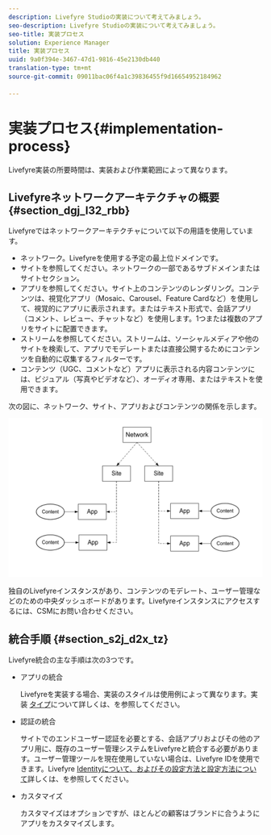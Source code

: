 ```yaml
---
description: Livefyre Studioの実装について考えてみましょう。
seo-description: Livefyre Studioの実装について考えてみましょう。
seo-title: 実装プロセス
solution: Experience Manager
title: 実装プロセス
uuid: 9a0f394e-3467-47d1-9816-45e2130db440
translation-type: tm+mt
source-git-commit: 09011bac06f4a1c39836455f9d16654952184962

---
```



# 実装プロセス{#implementation-process}

Livefyre実装の所要時間は、実装および作業範囲によって異なります。

## Livefyreネットワークアーキテクチャの概要 {#section_dgj_l32_rbb}

Livefyreではネットワークアーキテクチャについて以下の用語を使用しています。

* ネットワーク。Livefyreを使用する予定の最上位ドメインです。
* サイトを参照してください。ネットワークの一部であるサブドメインまたはサイトセクション。
* アプリを参照してください。サイト上のコンテンツのレンダリング。コンテンツは、視覚化アプリ（Mosaic、Carousel、Feature Cardなど）を使用して、視覚的にアプリに表示されます。またはテキスト形式で、会話アプリ（コメント、レビュー、チャットなど）を使用します。1つまたは複数のアプリをサイトに配置できます。
* ストリームを参照してください。ストリームは、ソーシャルメディアや他のサイトを検索して、アプリでモデレートまたは直接公開するためにコンテンツを自動的に収集するフィルターです。
* コンテンツ（UGC、コメントなど）アプリに表示される内容コンテンツには、ビジュアル（写真やビデオなど）、オーディオ専用、またはテキストを使用できます。

次の図に、ネットワーク、サイト、アプリおよびコンテンツの関係を示します。

![](assets/network_site_architecture.png)

独自のLivefyreインスタンスがあり、コンテンツのモデレート、ユーザー管理などのための中央ダッシュボードがあります。Livefyreインスタンスにアクセスするには、CSMにお問い合わせください。

## 統合手順 {#section_s2j_d2x_tz}

Livefyre統合の主な手順は次の3つです。

* アプリの統合

   Livefyreを実装する場合、実装のスタイルは使用例によって異なります。実装 [タイプ](/help/implementation/c-getting-started/c-implementation-process/c-app-integration-types.md#c_app_integration_types)について詳しくは、を参照してください。

* 認証の統合

   サイトでのエンドユーザー認証を必要とする、会話アプリおよびその他のアプリ用に、既存のユーザー管理システムをLivefyreと統合する必要があります。ユーザー管理ツールを現在使用していない場合は、Livefyre IDを使用できます。Livefyre [Identityについて、およびその設定方法と設定方法について](/help/implementation/c-livefyre-identity-comp/c-livefyre-identity-comp.md#c_livefyre_identity)詳しくは、を参照してください。

* カスタマイズ

   カスタマイズはオプションですが、ほとんどの顧客はブランドに合うようにアプリをカスタマイズします。


